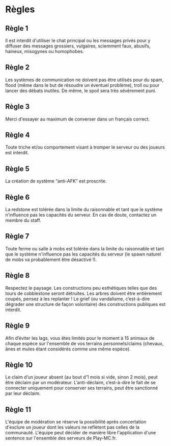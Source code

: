# Règles

## Règle 1

Il est interdit d'utiliser le chat principal ou les messages privés pour y diffuser des messages grossiers, vulgaires, sciemment faux, abusifs, haineux, misogynes ou homophobes.

## Règle 2

Les systèmes de communication ne doivent pas être utilisés pour du spam, flood \(même dans le but de résoudre un éventuel problème\), troll ou pour lancer des débats inutiles. De même, le spoil sera très sévèrement puni. 

## Règle 3

Merci d'essayer au maximum de converser dans un français correct.

## Règle 4

Toute triche et/ou comportement visant à tromper le serveur ou des joueurs est interdit.

## Règle 5

La création de système “anti-AFK” est proscrite.

## Règle 6

La redstone est tolérée dans la limite du raisonnable et tant que le système n'influence pas les capacités du serveur. En cas de doute, contactez un membre du staff.

## Règle 7

Toute ferme ou salle à mobs est tolérée dans la limite du raisonnable et tant que le système n'influence pas les capacités du serveur \(le spawn naturel de mobs va probablement être désactivé !\).

## Règle 8

Respectez le paysage. Les constructions peu esthétiques telles que des tours de cobblestone seront détruites. Les arbres doivent être entièrement coupés, pensez à les replanter ! Le grief \(ou vandalisme, c’est-à-dire dégrader une structure de façon volontaire\) des constructions publiques est interdit.

## Règle 9

Afin d’éviter les lags, vous êtes limités pour le moment à 15 animaux de chaque espèce sur l'ensemble de vos terrains personnels/claims \(chevaux, ânes et mules étant considérés comme une même espèce\).

## Règle 10

Le claim d’un joueur absent \(au bout d’1 mois si vide, sinon 2 mois\), peut être déclaim par un modérateur. L’anti-déclaim, c’est-à-dire le fait de se connecter uniquement pour conserver ses terrains, peut être sanctionné par leur déclaim.

## Règle 11

L'équipe de modération se réserve la possibilité après concertation d'exclure un joueur dont les valeurs ne reflètent pas celles de la communauté. L'équipe peut décider de manière libre l'application d'une sentence sur l'ensemble des serveurs de Play-MC.fr.

